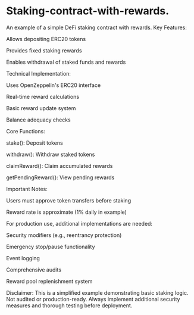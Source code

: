 # Staking-contract-with-rewards.
An example of a simple DeFi staking contract with rewards.
Key Features:

Allows depositing ERC20 tokens

Provides fixed staking rewards

Enables withdrawal of staked funds and rewards

Technical Implementation:

Uses OpenZeppelin's ERC20 interface

Real-time reward calculations

Basic reward update system

Balance adequacy checks

Core Functions:

stake(): Deposit tokens

withdraw(): Withdraw staked tokens

claimReward(): Claim accumulated rewards

getPendingReward(): View pending rewards

Important Notes:

Users must approve token transfers before staking

Reward rate is approximate (1% daily in example)

For production use, additional implementations are needed:

Security modifiers (e.g., reentrancy protection)

Emergency stop/pause functionality

Event logging

Comprehensive audits

Reward pool replenishment system

Disclaimer:
This is a simplified example demonstrating basic staking logic. Not audited or production-ready. Always implement additional security measures and thorough testing before deployment.
